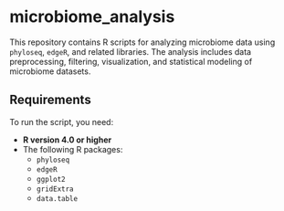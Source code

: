 # microbiome_analysis

This repository contains R scripts for analyzing microbiome data using `phyloseq`, `edgeR`, and related libraries. The analysis includes data preprocessing, filtering, visualization, and statistical modeling of microbiome datasets.

## Requirements
To run the script, you need:
- **R version 4.0 or higher**
- The following R packages:
  - `phyloseq`
  - `edgeR`
  - `ggplot2`
  - `gridExtra`
  - `data.table`
